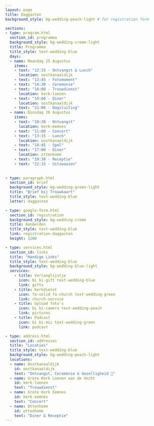 ```yaml
---
layout: page
title: Daggasten
background_style: bg-wedding-peach-light # for registration form

sections:
- type: program.html
  section_id: programma
  background_style: bg-wedding-creme-light
  title: Programma
  title_style: text-wedding-blue
  days:
  - name: Maandag 25 Augustus
    items: 
    - text: "12:15 - Ontvangst & Lunch"
      location: oostkanaaldijk
    - text: "13:45 - Fotomoment"
    - text: "14:30 - Ceremonie"
    - text: "16:00 - Trouwdienst"
      location: kerk-loenen
    - text: "19:00 - Diner"
      location: oostkanaaldijk
    - text: "21:00 - Dagsluiting"
  - name: Dinsdag 26 Augustus
    items: 
    - text: "10:30 - Ontvangst"
      location: kerk-eemnes
    - text: "11:00 - Concert"
    - text: "13:15 - Lunch"
      location: oostkanaaldijk
    - text: "14:45 - Spel"
    - text: "17:00 - Diner"
      location: ottenhome
    - text: "19:30 - Receptie"
    - text: "22:15 - Uitzwaaien"
  
  
- type: paragraph.html
  section_id: brief
  background_style: bg-wedding-green-light
  title: "Brief bij Trouwkaart"
  title_style: text-wedding-blue
  letter: daggasten

- type: google-form.html
  section_id: registration
  background_style: bg-wedding-creme
  title: Aanmelden
  title_style: text-wedding-blue
  link: registration-daggasten
  height: 1200

- type: services.html
  section_id: links
  title: "Handige Links"
  title_style: text-wedding-blue
  background_style: bg-wedding-blue-light
  services:
    - title: Verlanglijstje
      icon: bi bi-gift text-wedding-blue
      link: gifts 
    - title: Kerkdienst
      icon: fa-solid fa-church text-wedding-green
      link: church-service 
    - title: Upload foto's
      icon: bi bi-camera text-wedding-peach
      link: pictures 
    - title: Podcast
      icon: bi bi-mic text-wedding-green
      link: podcast

- type: address.html
  section_id: addresses
  title: "Locaties"
  title_style: text-wedding-blue
  background_style: bg-wedding-peach-light
  locations:
  - name: Oostkanaaldijk
    id: oostkanaaldijk
    text: "Ontvangst, Ceremonie & Gezelligheid 🎉"
  - name: Grote Kerk Loenen aan de Vecht
    id: kerk-loenen
    text: "Trouwdienst"
  - name: Grote Kerk Eemnes
    id: kerk-eemnes
    text: "Concert"
  - name: Ottenhome
    id: ottenhome
    text: "Diner & Receptie"
---
```


<!-- Background managed at page level -->

